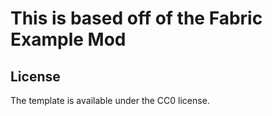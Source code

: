# This is based off of the Fabric Example Mod

## License
The template is available under the CC0 license.
